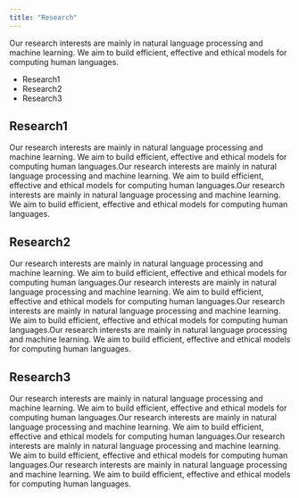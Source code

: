 ```yaml
---
title: "Research"
---
```


Our research interests are mainly in natural language processing and machine learning. We aim to build efficient, effective and ethical models for computing human languages.
- Research1
- Research2
- Research3


## Research1

Our research interests are mainly in natural language processing and machine learning. We aim to build efficient, effective and ethical models for computing human languages.Our research interests are mainly in natural language processing and machine learning. We aim to build efficient, effective and ethical models for computing human languages.Our research interests are mainly in natural language processing and machine learning. We aim to build efficient, effective and ethical models for computing human languages.


## Research2

Our research interests are mainly in natural language processing and machine learning. We aim to build efficient, effective and ethical models for computing human languages.Our research interests are mainly in natural language processing and machine learning. We aim to build efficient, effective and ethical models for computing human languages.Our research interests are mainly in natural language processing and machine learning. We aim to build efficient, effective and ethical models for computing human languages.Our research interests are mainly in natural language processing and machine learning. We aim to build efficient, effective and ethical models for computing human languages.

## Research3

Our research interests are mainly in natural language processing and machine learning. We aim to build efficient, effective and ethical models for computing human languages.Our research interests are mainly in natural language processing and machine learning. We aim to build efficient, effective and ethical models for computing human languages.Our research interests are mainly in natural language processing and machine learning. We aim to build efficient, effective and ethical models for computing human languages.Our research interests are mainly in natural language processing and machine learning. We aim to build efficient, effective and ethical models for computing human languages.